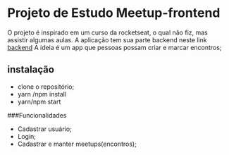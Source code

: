 # Projeto de Estudo Meetup-frontend

O projeto é inspirado em um curso da rocketseat, o qual não fiz, mas assistir algumas aulas.
A aplicação tem sua parte backend neste link [backend](https://github.com/mayconrralves/meetup-api)
A ideia é um app que pessoas possam criar e marcar encontros;

## instalação
- clone o repositório;
- yarn /npm install
- yarn/npm start

###Funcionalidades
- Cadastrar usuário;
- Login;
- Cadastrar e manter meetups(encontros);
